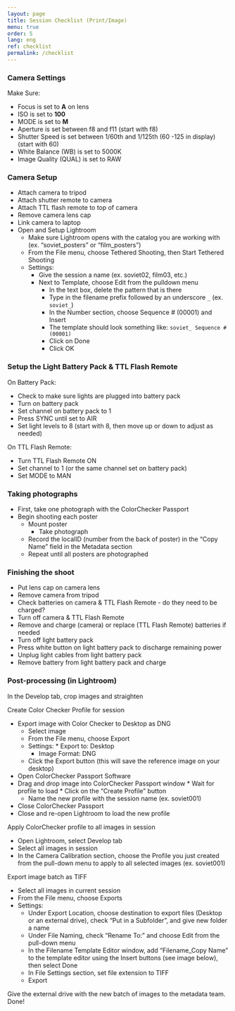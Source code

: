 ```yaml
---
layout: page
title: Session Checklist (Print/Image)
menu: true
order: 5
lang: eng
ref: checklist
permalink: /checklist
---
```


### Camera Settings

Make Sure:

* Focus is set to **A** on lens
* ISO is set to **100**
* MODE is set to **M**
* Aperture is set between f8 and f11 (start with f8)
* Shutter Speed is set between 1/60th and 1/125th (60 -125 in display) (start with 60)
* White Balance (WB) is set to 5000K
* Image Quality (QUAL) is set to RAW

### Camera Setup

* Attach camera to tripod
* Attach shutter remote to camera
* Attach TTL flash remote to top of camera
* Remove camera lens cap
* Link camera to laptop
* Open and Setup Lightroom
 	 * Make sure Lightroom opens with the catalog you are working with (ex. “soviet_posters” or 	“film_posters”)
  	* From the File menu, choose Tethered Shooting, then Start Tethered Shooting
  	* Settings:
    	* Give the session a name (ex. soviet02, film03, etc.)
    	* Next to Template, choose Edit from the pulldown menu
 		 	 * In the text box, delete the pattern that is there
 		 	 * Type in the filename prefix followed by an underscore `_` (ex. `soviet_`)
    	 	 * In the Number section, choose Sequence # (00001) and Insert
    	  	* The template should look something like: `soviet_ Sequence # (00001)`
    	  	* Click on Done
    	  	* Click OK

### Setup the Light Battery Pack & TTL Flash Remote

On Battery Pack:

* Check to make sure lights are plugged into battery pack
* Turn on battery pack
* Set channel on battery pack to 1
* Press SYNC until set to AIR
* Set light levels to 8 (start with 8, then move up or down to adjust as needed)

On TTL Flash Remote:

* Turn TTL Flash Remote ON
* Set channel to 1 (or the same channel set on battery pack)
* Set MODE to MAN

### Taking photographs

* First, take one photograph with the ColorChecker Passport
* Begin shooting each poster
  	* Mount poster
	  * Take photograph
 	 * Record the localID (number from the back of poster) in the “Copy Name” field in the 	Metadata section
  	* Repeat until all posters are photographed

### Finishing the shoot

* Put lens cap on camera lens
* Remove camera from tripod
* Check batteries on camera & TTL Flash Remote - do they need to be charged?
* Turn off camera & TTL Flash Remote
* Remove and charge (camera) or replace (TTL Flash Remote) batteries if needed
* Turn off light battery pack
* Press white button on light battery pack to discharge remaining power
* Unplug light cables from light battery pack
* Remove battery from light battery pack and charge

### Post-processing (in Lightroom)

In the Develop tab, crop images and straighten

Create Color Checker Profile for session

* Export image with Color Checker to Desktop as DNG
  	* Select image
  	* From the File menu, choose Export
 	* Settings:
  		  * Export to: Desktop
   		 * Image Format: DNG
 	 * Click the Export button (this will save the reference image on your desktop)
* Open ColorChecker Passport Software
* Drag and drop image into ColorChecker Passport window
	  * Wait for profile to load
	  * Click on the “Create Profile” button
  	* Name the new profile with the session name (ex. soviet001)
* Close ColorChecker Passport
* Close and re-open Lightroom to load the new profile

Apply ColorChecker profile to all images in session

* Open Lightroom, select Develop tab
* Select all images in session
* In the Camera Calibration section, choose the Profile you just created from the pull-down menu to apply to all selected images (ex. soviet001)

Export image batch as TIFF

* Select all images in current session
* From the File menu, choose Exports
* Settings:
  	* Under Export Location, choose destination to export files (Desktop or an external drive), check “Put in a Subfolder”, and give new folder a name
 	 * Under File Naming, check “Rename To:” and choose Edit from the pull-down menu
 	 * In the Filename Template Editor window, add “Filename_Copy Name” to the template editor using the Insert buttons (see image below), then select Done
  	* In File Settings section, set file extension to TIFF
  	* Export

Give the external drive with the new batch of images to the metadata team. Done!
